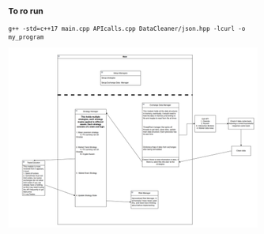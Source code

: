 ### To ro run
`g++ -std=c++17 main.cpp APIcalls.cpp DataCleaner/json.hpp -lcurl -o my_program`


<img src="FLowAsOfNow.png"/>
